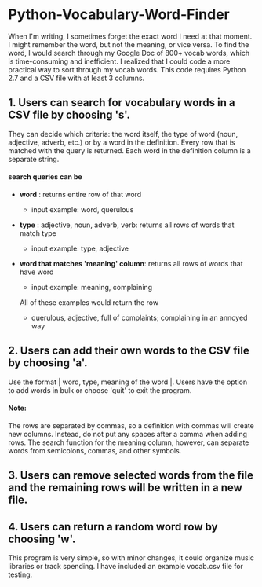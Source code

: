 # Python-Vocabulary-Word-Finder

When I'm writing, I sometimes forget the exact word I need at that moment. I might remember the word, but not the meaning, or vice versa. To find the word, I would search through my Google Doc of 800+ vocab words, which is time-consuming and inefficient. I realized that I could code a more practical way to sort through my vocab words. This code requires Python 2.7 and a CSV file with at least 3 columns.


## 1. Users can search for vocabulary words in a CSV file by choosing 's'. 
They can decide which criteria: the word itself, the type of word (noun, adjective, adverb, etc.) or by a word in the definition. Every row that is matched with the query is returned. Each word in the definition column is a separate string. 

#### search queries can be
   - **word** : returns entire row of that word
        - input example:    word, querulous
   - **type** : adjective, noun, adverb, verb: returns all rows of words that match type
        - input example:    type, adjective
   - **word that matches 'meaning' column**: returns all rows of words that have word
        - input example:    meaning, complaining
        
        All of these examples would return the row
        - querulous, adjective, full of complaints; complaining in an annoyed way

## 2. Users can add their own words to the CSV file by choosing 'a'. 
Use the format | word, type, meaning of the word |. Users have the option to add words in bulk or choose 'quit' to exit the program. 

#### Note:
The rows are separated by commas, so a definition with commas will create new columns. Instead, do not put any spaces after a comma when adding rows. The search function for the meaning column, however, can separate words from semicolons, commas, and other symbols. 

## 3. Users can remove selected words from the file and the remaining rows will be written in a new file.

## 4. Users can return a random word row by choosing 'w'.

This program is very simple, so with minor changes, it could organize music libraries or track spending. I have included an example vocab.csv file for testing. 
